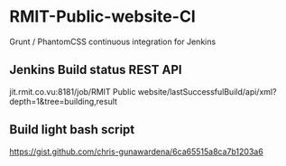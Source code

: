 RMIT-Public-website-CI
======================

Grunt / PhantomCSS continuous integration for Jenkins

Jenkins Build status REST API
-----------------------------
jit.rmit.co.vu:8181/job/RMIT Public website/lastSuccessfulBuild/api/xml?depth=1&tree=building,result


Build light bash script
-----------------------
https://gist.github.com/chris-gunawardena/6ca65515a8ca7b1203a6
